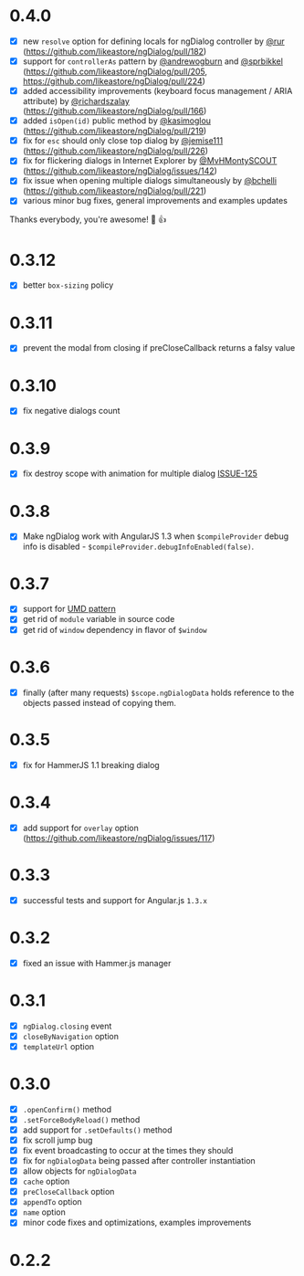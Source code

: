 # 0.4.0

- [x] new `resolve` option for defining locals for ngDialog controller by [@rur](https://github.com/rur) (https://github.com/likeastore/ngDialog/pull/182)
- [x] support for `controllerAs` pattern by [@andrewogburn](https://github.com/andrewogburn) and [@sprbikkel](https://github.com/sprbikkel) (https://github.com/likeastore/ngDialog/pull/205, https://github.com/likeastore/ngDialog/pull/224)
- [x] added accessibility improvements (keyboard focus management / ARIA attribute) by [@richardszalay](https://github.com/richardszalay) (https://github.com/likeastore/ngDialog/pull/166)
- [x] added `isOpen(id)` public method by [@kasimoglou](https://github.com/kasimoglou) (https://github.com/likeastore/ngDialog/pull/219) 
- [x] fix for `esc` should only close top dialog by [@jemise111](https://github.com/jemise111) (https://github.com/likeastore/ngDialog/pull/226)
- [x] fix for flickering dialogs in Internet Explorer by [@MvHMontySCOUT](https://github.com/MvHMontySCOUT) (https://github.com/likeastore/ngDialog/issues/142)
- [x] fix issue when opening multiple dialogs simultaneously by [@bchelli](https://github.com/bchelli) (https://github.com/likeastore/ngDialog/pull/221)
- [x] various minor bug fixes, general improvements and examples updates

Thanks everybody, you're awesome! :dancer: :+1:

# 0.3.12

- [x] better `box-sizing` policy

# 0.3.11

- [x] prevent the modal from closing if preCloseCallback returns a falsy value

# 0.3.10

- [x] fix negative dialogs count

# 0.3.9

- [x] fix destroy scope with animation for multiple dialog [ISSUE-125](https://github.com/likeastore/ngDialog/issues/125)

# 0.3.8

- [x] Make ngDialog work with AngularJS 1.3 when `$compileProvider` debug info is disabled - `$compileProvider.debugInfoEnabled(false)`.

# 0.3.7

- [x] support for [UMD pattern](https://github.com/umdjs/umd)
- [x] get rid of `module` variable in source code
- [x] get rid of `window` dependency in flavor of `$window`

# 0.3.6

- [x] finally (after many requests) `$scope.ngDialogData` holds reference to the objects passed instead of copying them.

# 0.3.5

- [x] fix for HammerJS 1.1 breaking dialog

# 0.3.4

- [x] add support for `overlay` option (https://github.com/likeastore/ngDialog/issues/117)

# 0.3.3

- [x] successful tests and support for Angular.js `1.3.x`

# 0.3.2

- [x] fixed an issue with Hammer.js manager

# 0.3.1

- [x] `ngDialog.closing` event
- [x] `closeByNavigation` option
- [x] `templateUrl` option

# 0.3.0

- [x] `.openConfirm()` method
- [x] `.setForceBodyReload()` method
- [x] add support for `.setDefaults()` method
- [x] fix scroll jump bug
- [x] fix event broadcasting to occur at the times they should
- [x] fix for `ngDialogData` being passed after controller instantiation
- [x] allow objects for `ngDialogData`
- [x] `cache` option
- [x] `preCloseCallback` option
- [x] `appendTo` option
- [x] `name` option
- [x] minor code fixes and optimizations, examples improvements

# 0.2.2
